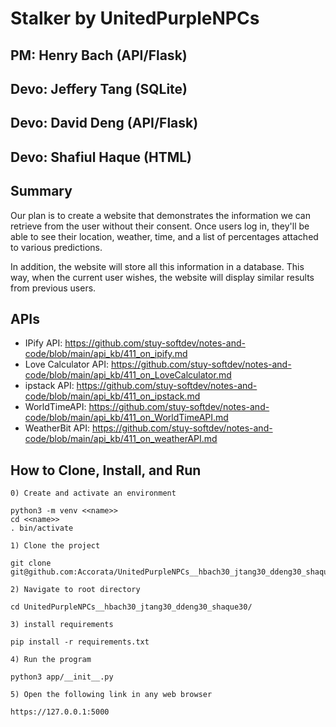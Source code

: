 # Stalker by UnitedPurpleNPCs
## PM: Henry Bach (API/Flask)
## Devo: Jeffery Tang (SQLite)
## Devo: David Deng (API/Flask)
## Devo: Shafiul Haque (HTML)

## Summary

Our plan is to create a website that demonstrates the information we can retrieve from the user without their consent. Once users log in, they'll be able to see their location, weather, time, and a list of percentages attached to various predictions.

In addition, the website will store all this information in a database. This way, when the current user wishes, the website will display similar results from previous users. 

## APIs
- IPify API: https://github.com/stuy-softdev/notes-and-code/blob/main/api_kb/411_on_ipify.md 
- Love Calculator API: https://github.com/stuy-softdev/notes-and-code/blob/main/api_kb/411_on_LoveCalculator.md
- ipstack API: https://github.com/stuy-softdev/notes-and-code/blob/main/api_kb/411_on_ipstack.md
- WorldTimeAPI: https://github.com/stuy-softdev/notes-and-code/blob/main/api_kb/411_on_WorldTimeAPI.md
- WeatherBit API: https://github.com/stuy-softdev/notes-and-code/blob/main/api_kb/411_on_weatherAPI.md

## How to Clone, Install, and Run

`0) Create and activate an environment`
```
python3 -m venv <<name>>
cd <<name>>
. bin/activate
```
`1) Clone the project `
```
git clone git@github.com:Accorata/UnitedPurpleNPCs__hbach30_jtang30_ddeng30_shaque30.git
```

`2) Navigate to root directory`

``` 
cd UnitedPurpleNPCs__hbach30_jtang30_ddeng30_shaque30/
```
`3) install requirements`
```
pip install -r requirements.txt
```
`4) Run the program`

``` 
python3 app/__init__.py
```

`5) Open the following link in any web browser`
```
https://127.0.0.1:5000
